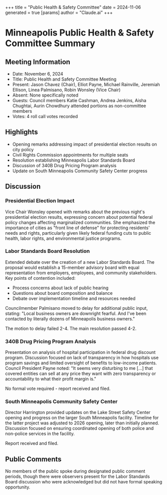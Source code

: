 +++
title = "Public Health & Safety Committee"
date = 2024-11-06
 generated = true
[params]
  author = "Claude.ai"
+++

# Minneapolis Public Health & Safety Committee Summary

## Meeting Information
- Date: November 6, 2024
- Title: Public Health and Safety Committee Meeting
- Present: Jason Chavez (Chair), Elliot Payne, Michael Rainville, Jeremiah Ellison, Linea Palmisano, Robin Wonsley (Vice Chair)
- Absent: None specifically noted
- Guests: Council members Katie Cashman, Andrea Jenkins, Aisha Chughtai, Aurin Chowdhury attended portions as non-committee members
- Votes: 4 roll call votes recorded

## Highlights
- Opening remarks addressing impact of presidential election results on city policy
- Civil Rights Commission appointments for multiple seats
- Resolution establishing Minneapolis Labor Standards Board 
- Discussion of 340B Drug Pricing Program analysis
- Update on South Minneapolis Community Safety Center progress

## Discussion

### Presidential Election Impact
Vice Chair Wonsley opened with remarks about the previous night's presidential election results, expressing concern about potential federal policy changes affecting marginalized communities. She emphasized the importance of cities as "front line of defense" for protecting residents' needs and rights, particularly given likely federal funding cuts to public health, labor rights, and environmental justice programs.

### Labor Standards Board Resolution
Extended debate over the creation of a new Labor Standards Board. The proposal would establish a 15-member advisory board with equal representation from employers, employees, and community stakeholders. Key points of contention included:

- Process concerns about lack of public hearing
- Questions about board composition and balance
- Debate over implementation timeline and resources needed

Councilmember Palmisano moved to delay for additional public input, stating: "Local business owners are downright fearful. And I've been contacted by literally dozens of Minneapolis business owners."

The motion to delay failed 2-4. The main resolution passed 4-2.

### 340B Drug Pricing Program Analysis
Presentation on analysis of hospital participation in federal drug discount program. Discussion focused on lack of transparency in how hospitals use program savings and limited oversight of benefits to low-income patients. Council President Payne noted: "It seems very disturbing to me [...] that covered entities can sell at any price they want with zero transparency or accountability to what their profit margin is."

No formal vote required - report received and filed.

### South Minneapolis Community Safety Center
Director Harrington provided updates on the Lake Street Safety Center opening and progress on the larger South Minneapolis facility. Timeline for the latter project was adjusted to 2026 opening, later than initially planned. Discussion focused on ensuring coordinated opening of both police and non-police services in the facility.

Report received and filed.

## Public Comments
No members of the public spoke during designated public comment periods, though there were observers present for the Labor Standards Board discussion who were acknowledged but did not have formal speaking opportunity.
